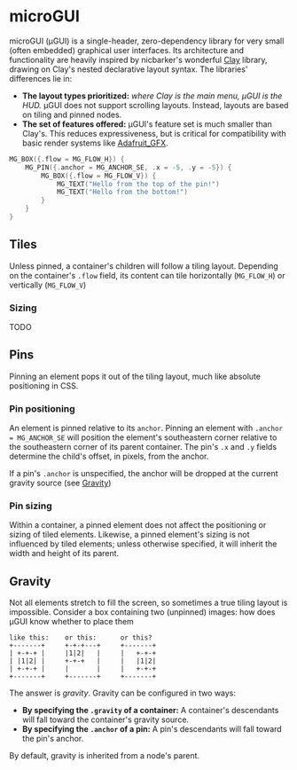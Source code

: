 # microGUI

microGUI (µGUI) is a single-header, zero-dependency library for very small (often embedded) graphical user interfaces. Its architecture and functionality are heavily inspired by nicbarker's wonderful [Clay](https://github.com/nicbarker/clay/tree/main) library, drawing on Clay's nested declarative layout syntax. The libraries' differences lie in: 

- **The layout types prioritized:** *where Clay is the main menu, µGUI is the HUD.* µGUI does not support scrolling layouts. Instead, layouts are based on tiling and pinned nodes. 
- **The set of features offered:** µGUI's feature set is much smaller than Clay's. This reduces expressiveness, but is critical for compatibility with basic render systems like [Adafruit_GFX](https://github.com/adafruit/Adafruit-GFX-Library).

``` c
MG_BOX({.flow = MG_FLOW_H}) {
    MG_PIN({.anchor = MG_ANCHOR_SE, .x = -5, .y = -5}) {
        MG_BOX({.flow = MG_FLOW_V}) {
            MG_TEXT("Hello from the top of the pin!")
            MG_TEXT("Hello from the bottom!")
        }
    }
}
```

<!-- TODO insert example image -->

## Tiles

Unless pinned, a container's children will follow a tiling layout. Depending on the container's `.flow` field, its content can tile horizontally (`MG_FLOW_H`) or vertically (`MG_FLOW_V`)

### Sizing
TODO
<!--
MG_SIZING_PX(px: uint32_t)
MG_SIZING_GROW(proportion: uint32_t)
MG_SIZING_PERCENT(percent: double)
-->

## Pins
Pinning an element pops it out of the tiling layout, much like absolute positioning in CSS. 

### Pin positioning
An element is pinned relative to its `anchor`. Pinning an element with `.anchor = MG_ANCHOR_SE` will position the element's southeastern corner relative to the southeastern corner of its parent container. The pin's `.x` and `.y` fields determine the child's offset, in pixels, from the anchor. 

If a pin's `.anchor` is unspecified, the anchor will be dropped at the current gravity source (see [Gravity](#gravity))

### Pin sizing
Within a container, a pinned element does not affect the positioning or sizing of tiled elements. Likewise, a pinned element's sizing is not influenced by tiled elements; unless otherwise specified, it will inherit the width and height of its parent.

## Gravity
Not all elements stretch to fill the screen, so sometimes a true tiling layout is impossible. Consider a box containing two (unpinned) images: how does µGUI know whether to place them

```
like this:    or this:      or this?
+-------+     +-+-+---+     +-------+
| +-+-+ |     |1|2|   |     |   +-+-+
| |1|2| |     +-+-+   |     |   |1|2|
| +-+-+ |     |       |     |   +-+-+
+-------+     +-------+     +-------+
```

The answer is *gravity*. Gravity can be configured in two ways:

- **By specifying the `.gravity` of a container:** A container's descendants will fall toward the container's gravity source.
- **By specifying the `.anchor` of a pin:** A pin's descendants will fall toward the pin's anchor.

By default, gravity is inherited from a node's parent.
